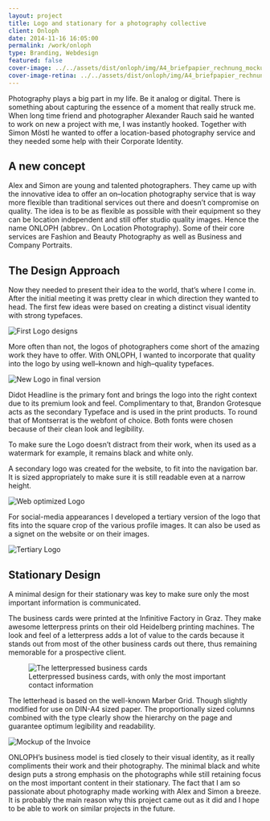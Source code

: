 ```yaml
---
layout: project
title: Logo and stationary for a photography collective
client: Onloph
date: 2014-11-16 16:05:00
permalink: /work/onloph
type: Branding, Webdesign
featured: false
cover-image: ../../assets/dist/onloph/img/A4_briefpapier_rechnung_mockup-large.jpg
cover-image-retina: ../../assets/dist/onloph/img/A4_briefpapier_rechnung_mockup-large_x2.jpg
---
```


Photography plays a big part in my life. Be it analog or digital. There is something about capturing the essence of a moment that really struck me. When long time friend and photographer Alexander Rauch said he wanted to work on new a project with me, I was instantly hooked. Together with Simon M&#xF6;stl he wanted to offer a location-based photography service and they needed some help with their Corporate Identity. 

## A new concept

Alex and Simon are young and talented photographers. They came up with the innovative idea to offer an on&#x2013;location photography service that is way more flexible than traditional services out there and doesn&#x2019;t compromise on quality. The idea is to be as flexible as possible with their equipment so they can be location independent and still offer studio quality images. Hence the name ONLOPH (abbrev.. On Location Photography). Some of their core services are Fashion and Beauty Photography as well as Business and Company Portraits. 

## The Design Approach

Now they needed to present their idea to the world, that&#x2019;s where I come in. After the initial meeting it was pretty clear in which direction they wanted to head. The first few ideas were based on creating a distinct visual identity with strong typefaces. 

<img src="../../assets/dist/onloph/img/onloph_logo_explorations_1.png" alt="First Logo designs" class="post-img" srcset="../../assets/dist/onloph/img/onloph_logo_explorations_1-small.png 320w, ../../assets/dist/onloph/img/onloph_logo_explorations_1-medium.png 640w, ../../assets/dist/onloph/img/onloph_logo_explorations_1-large.png 1024w" sizes="(min-width: 31.25em) calc(100vw - 66.10169%), (min-width: 56.25em) calc(100vw - 49.15254%), calc(100vw - 83.05085%)">

More often than not, the logos of photographers come short of the amazing work they have to offer. With ONLOPH, I wanted to incorporate that quality into the logo by using well&#x2013;known and high&#x2013;quality typefaces. 

<img src="../../assets/dist/onloph/img/onloph_primary_logo_final.png" alt="New Logo in final version" class="post-img" srcset="../../assets/dist/onloph/img/onloph_primary_logo_final-small.png 320w, ../../assets/dist/onloph/img/onloph_primary_logo_final-medium.png 640w, ../../assets/dist/onloph/img/onloph_primary_logo_final-large.png 1024w" sizes="(min-width: 31.25em) calc(100vw - 66.10169%), (min-width: 56.25em) calc(100vw - 49.15254%), calc(100vw - 83.05085%)">

Didot Headline is the primary font and brings the logo into the right context due to its premium look and feel. Complimentary to that, Brandon Grotesque acts as the secondary Typeface and is used in the print products. To round that of Montserrat is the webfont of choice. Both fonts were chosen because of their clean look and legibility.

To make sure the Logo doesn&#x2019;t distract from their work, when its used as a watermark for example, it remains black and white only.

A secondary logo was created for the website, to fit into the navigation bar. It is sized appropriately to make sure it is still readable even at a narrow height.

<img src="../../assets/dist/onloph/img/onloph_logo_web_final.png" alt="Web optimized Logo" class="post-img" srcset="../../assets/dist/onloph/img/onloph_logo_web_final-small.png 320w, ../../assets/dist/onloph/img/onloph_logo_web_final-medium.png 640w, ../../assets/dist/onloph/img/onloph_logo_web_final-large.png 1024w" sizes="(min-width: 31.25em) calc(100vw - 66.10169%), (min-width: 56.25em) calc(100vw - 49.15254%), calc(100vw - 83.05085%)">

For social-media appearances I developed a tertiary version of the logo that fits into the square crop of the various profile images. It can also be used as a signet on the website or on their images.

<img src="../../assets/dist/onloph/img/onloph_signet_final.png" alt="Tertiary Logo" class="post-img" srcset="../../assets/dist/onloph/img/onloph_signet_final-small.png 320w, ../../assets/dist/onloph/img/onloph_signet_final-medium.png 640w, ../../assets/dist/onloph/img/onloph_signet_final-large.png 1024w" sizes="(min-width: 31.25em) calc(100vw - 66.10169%), (min-width: 56.25em) calc(100vw - 49.15254%), calc(100vw - 83.05085%)">

## Stationary Design

A minimal design for their stationary was key to make sure only the most important information is communicated.

The business cards were printed at the Infinitive Factory in Graz. They make awesome letterpress prints on their old Heidelberg printing machines. The look and feel of a letterpress adds a lot of value to the cards because it stands out from most of the other business cards out there, thus remaining memorable for a prospective client.

<figure>
    <img src="../../assets/dist/onloph/img/visitenkarten_mockup_neu.jpg" alt="The letterpressed business cards" class="post-img" srcset="../../assets/dist/onloph/img/visitenkarten_mockup_neu-small.jpg 320w, ../../assets/dist/onloph/img/visitenkarten_mockup_neu-medium.jpg 640w, ../../assets/dist/onloph/img/visitenkarten_mockup_neu-large.jpg 1024w" sizes="(min-width: 31.25em) calc(100vw - 66.10169%), (min-width: 56.25em) calc(100vw - 49.15254%), calc(100vw - 83.05085%)">
    <figcaption>Letterpressed business cards, with only the most important contact information</figcaption>
</figure>

The letterhead is based on the well-known Marber Grid. Though slightly modified for use on DIN-A4 sized paper. The proportionally sized columns combined with the type clearly show the hierarchy on the page and guarantee optimum legibility and readability. 

<img src="../../assets/dist/onloph/img/A4_briefpapier_rechnung_mockup.jpg" alt="Mockup of the Invoice" class="post-img" srcset="../../assets/dist/onloph/img/A4_briefpapier_rechnung_mockup-small.jpg 320w, ../../assets/dist/onloph/img/A4_briefpapier_rechnung_mockup-medium.jpg 640w, ../../assets/dist/onloph/img/A4_briefpapier_rechnung_mockup-large.jpg 1024w" sizes="(min-width: 31.25em) calc(100vw - 66.10169%), (min-width: 56.25em) calc(100vw - 49.15254%), calc(100vw - 83.05085%)">

ONLOPH&#x2019;s business model is tied closely to their visual identity, as it really compliments their work and their photography. The minimal black and white design puts a strong emphasis on the photographs while still retaining focus on the most important content in their stationary. The fact that I am so passionate about photography made working with Alex and Simon a breeze. It is probably the main reason why this project came out as it did and I hope to be able to work on similar projects in the future.